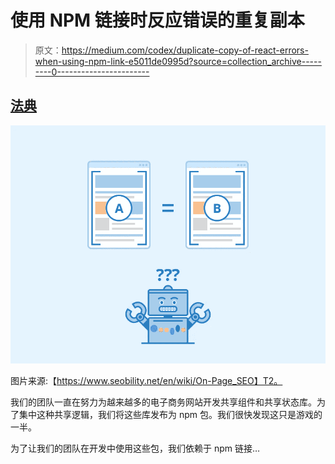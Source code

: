# 使用 NPM 链接时反应错误的重复副本

> 原文：<https://medium.com/codex/duplicate-copy-of-react-errors-when-using-npm-link-e5011de0995d?source=collection_archive---------0----------------------->

## [法典](http://medium.com/codex)

![](img/008ef39542fddffcafe66fb5502d82ce.png)

图片来源:【https://www.seobility.net/en/wiki/On-Page_SEO】T2。

我们的团队一直在努力为越来越多的电子商务网站开发共享组件和共享状态库。为了集中这种共享逻辑，我们将这些库发布为 npm 包。我们很快发现这只是游戏的一半。

为了让我们的团队在开发中使用这些包，我们依赖于 npm 链接…